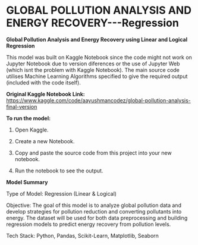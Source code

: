 # GLOBAL POLLUTION ANALYSIS AND ENERGY RECOVERY---Regression
**Global Pollution Analysis and Energy Recovery using Linear and Logical Regression**

This model was built on Kaggle Notebook since the code might not work on Jupyter Notebook due to version diferences or the use of Jupyter Web (which isnt the problem with Kaggle Notebook). The main source code utilises Machine Learning Algorithms specified to give the required output (included with the code itself).

**Original Kaggle Notebook Link:** https://www.kaggle.com/code/aayushmancodez/global-pollution-analysis-final-version

**To run the model:**

1) Open Kaggle.

2) Create a new Notebook.

3) Copy and paste the source code from this project into your new notebook.

4) Run the notebook to see the output.

**Model Summary**

Type of Model: Regression (Linear & Logical)

Objective: The goal of this model is to analyze global pollution data and develop strategies for pollution reduction and converting pollutants into energy. The dataset will be used for both data preprocessing and building regression models to predict energy recovery from pollution levels.

Tech Stack: Python, Pandas, Scikit-Learn, Matplotlib, Seaborn
